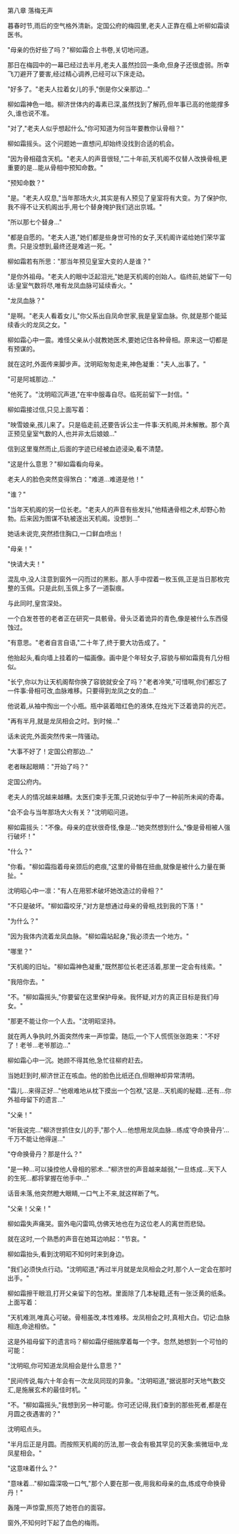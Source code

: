 第八章 落梅无声

暮春时节,雨后的空气格外清新。定国公府的梅园里,老夫人正靠在榻上听柳如霜读医书。

"母亲的伤好些了吗？"柳如霜合上书卷,关切地问道。

那日在梅园中的一幕已经过去半月,老夫人虽然捡回一条命,但身子还很虚弱。所幸飞刀避开了要害,经过精心调养,已经可以下床走动。

"好多了。"老夫人拉着女儿的手,"倒是你父亲那边..."

柳如霜神色一暗。柳济世体内的毒素已深,虽然找到了解药,但年事已高的他能撑多久,谁也说不准。

"对了,"老夫人似乎想起什么,"你可知道为何当年要教你认骨相？"

柳如霜摇头。这个问题她一直想问,却始终没找到合适的机会。

"因为骨相蕴含天机。"老夫人的声音很轻,"二十年前,天机阁不仅替人改换骨相,更重要的是...能从骨相中预知命数。"

"预知命数？"

"是。"老夫人叹息,"当年那场大火,其实是有人预见了皇室将有大变。为了保护你,我不得不让天机阁出手,用七个替身掩护我们逃出京城。"

"所以那七个替身..."

"都是自愿的。"老夫人道,"她们都是些身世可怜的女子,天机阁许诺给她们荣华富贵。只是没想到,最终还是难逃一死。"

柳如霜若有所思："那当年预见皇室大变的人是谁？"

"是你外祖母。"老夫人的眼中泛起泪光,"她是天机阁的创始人。临终前,她留下一句话:皇室气数将尽,唯有龙凤血脉可延续香火。"

"龙凤血脉？"

"是啊。"老夫人看着女儿,"你父系出自凤命世家,我是皇室血脉。你,就是那个能延续香火的龙凤之女。"

柳如霜心中一震。难怪父亲从小就教她医术,要她记住各种骨相。原来这一切都是有预谋的。

就在这时,外面传来脚步声。沈明昭匆匆走来,神色凝重："夫人,出事了。"

"可是阿城那边..."

"他死了。"沈明昭沉声道,"在牢中服毒自尽。临死前留下一封信。"

柳如霜接过信,只见上面写着：

"映雪娘亲,孩儿来了。只是临走前,还要告诉公主一件事:天机阁,并未解散。那个真正预见皇室气数的人,也并非太后娘娘..."

信到这里戛然而止,后面的字迹已经被血迹浸染,看不清楚。

"这是什么意思？"柳如霜看向母亲。

老夫人的脸色突然变得煞白："难道...难道是他！"

"谁？"

"当年天机阁的另一位长老。"老夫人的声音有些发抖,"他精通骨相之术,却野心勃勃。后来因为图谋不轨被逐出天机阁。没想到..."

她话未说完,突然捂住胸口,一口鲜血喷出！

"母亲！"

"快请大夫！"

混乱中,没人注意到窗外一闪而过的黑影。那人手中捏着一枚玉佩,正是当日那枚完整的玉佩。只是此刻,玉佩上多了一道裂痕。

与此同时,皇宫深处。

一个白发苍苍的老者正在研究一具骸骨。骨头泛着诡异的青色,像是被什么东西侵蚀过。

"有意思。"老者自言自语,"二十年了,终于要大功告成了。"

他抬起头,看向墙上挂着的一幅画像。画中是个年轻女子,容貌与柳如霜竟有几分相似。

"长宁,你以为让天机阁帮你换了容貌就安全了吗？"老者冷笑,"可惜啊,你们都忘了一件事:骨相可改,血脉难移。只要得到龙凤之女的血..."

他说着,从袖中掏出一个小瓶。瓶中装着暗红色的液体,在烛光下泛着诡异的光芒。

"再有半月,就是龙凤相会之时。到时候..."

话未说完,外面突然传来一阵骚动。

"大事不好了！定国公府那边..."

老者眯起眼睛："开始了吗？"

定国公府内。

老夫人的情况越来越糟。太医们束手无策,只说她似乎中了一种前所未闻的奇毒。

"会不会与当年那场大火有关？"沈明昭问道。

柳如霜摇头："不像。母亲的症状很奇怪,像是..."她突然想到什么,"像是骨相被人强行破坏！"

"什么？"

"你看。"柳如霜指着母亲颈后的疤痕,"这里的骨骼在扭曲,就像是被什么力量在撕扯。"

沈明昭心中一凛："有人在用邪术破坏她改造过的骨相？"

"不只是破坏。"柳如霜咬牙,"对方是想通过母亲的骨相,找到我的下落！"

"为什么？"

"因为我体内流着龙凤血脉。"柳如霜站起身,"我必须去一个地方。"

"哪里？"

"天机阁的旧址。"柳如霜神色凝重,"既然那位长老还活着,那里一定会有线索。"

"我陪你去。"

"不。"柳如霜摇头,"你要留在这里保护母亲。我怀疑,对方的真正目标是我们母女。"

"那更不能让你一个人去。"沈明昭坚持。

就在两人争执时,外面突然传来一声惊雷。随后,一个下人慌慌张张跑来："不好了！老爷...老爷那边..."

柳如霜心中一沉。她顾不得其他,急忙往柳府赶去。

当她赶到时,柳济世正在咳血。他的脸色比纸还白,但眼神却异常清明。

"霜儿...来得正好..."他艰难地从枕下摸出一个包袱,"这是...天机阁的秘籍...还有...你外祖母留下的遗言..."

"父亲！"

"听我说完..."柳济世抓住女儿的手,"那个人...他想用龙凤血脉...练成'夺命换骨丹'...千万不能让他得逞..."

"夺命换骨丹？那是什么？"

"是一种...可以操控他人骨相的邪术..."柳济世的声音越来越弱,"一旦练成...天下人的生死...都将掌握在他手中..."

话音未落,他突然瞪大眼睛,一口气上不来,就这样断了气。

"父亲！父亲！"

柳如霜失声痛哭。窗外电闪雷鸣,仿佛天地也在为这位老人的离世而悲恸。

就在这时,一个熟悉的声音在她耳边响起："节哀。"

柳如霜抬头,看到沈明昭不知何时来到身边。

"我们必须快点行动。"沈明昭道,"再过半月就是龙凤相会之时,那个人一定会在那时出手。"

柳如霜擦干眼泪,打开父亲留下的包袱。里面除了几本秘籍,还有一张泛黄的纸条。上面写着：

"天机难测,唯真心可破。骨相虽改,本性难移。龙凤相会之时,真相大白。切记:血脉相连,命途相依。"

这是外祖母留下的遗言吗？柳如霜仔细揣摩着每一个字。忽然,她想到一个可怕的可能：

"沈明昭,你可知道龙凤相会是什么意思？"

"民间传说,每六十年会有一次龙凤同现的异象。"沈明昭道,"据说那时天地气数交汇,是施展玄术的最佳时机。"

"不。"柳如霜摇头,"我想到另一种可能。你可还记得,我们查到的那些死者,都是在月圆之夜遇害的？"

沈明昭点头。

"半月后正是月圆。而按照天机阁的历法,那一夜会有极其罕见的天象:紫微垣中,龙凤星相会。"

"这意味着什么？"

"意味着..."柳如霜深吸一口气,"那个人要在那一夜,用我和母亲的血,练成夺命换骨丹！"

轰隆一声惊雷,照亮了她苍白的面容。

窗外,不知何时下起了血色的梅雨。
